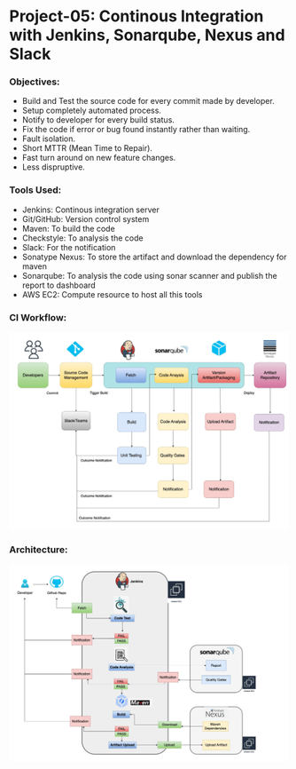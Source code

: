 # Project-05: Continous Integration with Jenkins, Sonarqube, Nexus and Slack

### Objectives:

- Build and Test the source code for every commit made by developer. 
- Setup completely automated process.
- Notify to developer for every build status.
- Fix the code if error or bug found instantly rather than waiting.
- Fault isolation.
- Short MTTR (Mean Time to Repair).
- Fast turn around on new feature changes.
- Less dispruptive.

### Tools Used:

- Jenkins: Continous integration server
- Git/GitHub: Version control system
- Maven: To build the code 
- Checkstyle: To analysis the code
- Slack: For the notification
- Sonatype Nexus: To store the artifact and download the dependency for maven 
- Sonarqube: To analysis the code using sonar scanner and publish the report to dashboard
- AWS EC2: Compute resource to host all this tools


### CI Workflow:

![GitHub Light](./snaps/ci_workflow_updated.jpg)


### Architecture:

![GitHub Light](./snaps/pro-05-ci-architecture.jpg)
